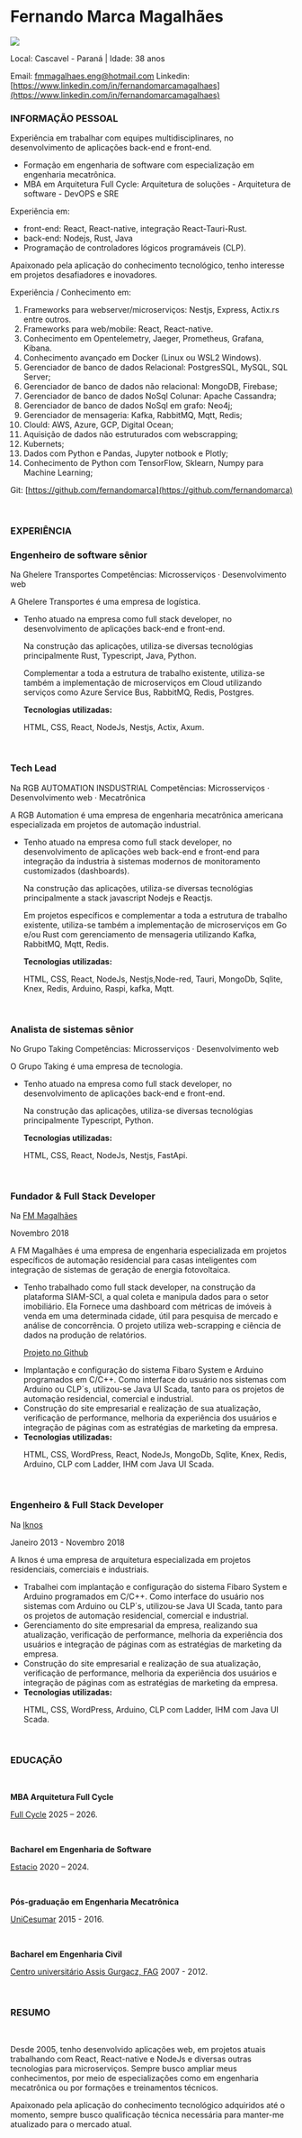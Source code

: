 # Fernando Marca Magalhães

<img src="./assets/avatar.png" />

Local: Cascavel - Paraná | Idade: 38 anos

Email: [fmmagalhaes.eng@hotmail.com](mailto:fmmagalhaes.eng@hotmail.com)
Linkedin: [https://www.linkedin.com/in/fernandomarcamagalhaes](https://www.linkedin.com/in/fernandomarcamagalhaes)

### INFORMAÇÃO PESSOAL

Experiência em trabalhar com equipes multidisciplinares, no desenvolvimento de aplicações back-end e front-end.

- Formação em engenharia de software com especialização em engenharia mecatrônica.
- MBA em Arquitetura Full Cycle: Arquitetura de soluções - Arquitetura de software - DevOPS e SRE

Experiência em:

- front-end: React, React-native, integração React-Tauri-Rust.
- back-end: Nodejs, Rust, Java
- Programação de controladores lógicos programáveis (CLP).

Apaixonado pela aplicação do conhecimento tecnológico, tenho interesse em projetos desafiadores e inovadores.

Experiência / Conhecimento em:

1. Frameworks para webserver/microserviços: Nestjs, Express, Actix.rs entre outros.
2. Frameworks para web/mobile: React, React-native.
3. Conhecimento em Opentelemetry, Jaeger, Prometheus, Grafana, Kibana.
4. Conhecimento avançado em Docker (Linux ou WSL2 Windows).
5. Gerenciador de banco de dados Relacional: PostgresSQL, MySQL, SQL Server;
6. Gerenciador de banco de dados não relacional: MongoDB, Firebase;
7. Gerenciador de banco de dados NoSql Colunar: Apache Cassandra;
8. Gerenciador de banco de dados NoSql em grafo: Neo4j;
9. Gerenciador de mensageria: Kafka, RabbitMQ, Mqtt, Redis;
10. Clould: AWS, Azure, GCP, Digital Ocean;
11. Aquisição de dados não estruturados com webscrapping;
12. Kubernets;
13. Dados com Python e Pandas, Jupyter notbook e Plotly;
14. Conhecimento de Python com TensorFlow, Sklearn, Numpy para Machine Learning;

Git: [https://github.com/fernandomarca](https://github.com/fernandomarca)

<br>

### EXPERIÊNCIA

### Engenheiro de software sênior

Na Ghelere Transportes
Competências: Microsserviços · Desenvolvimento web

A Ghelere Transportes é uma empresa de logística.

<ul>
    <li>
Tenho atuado na empresa como full stack developer, no desenvolvimento de aplicações back-end e front-end.
<p>Na construção das aplicações, utiliza-se diversas tecnológias principalmente Rust, Typescript, Java, Python.</p>
<p>Complementar a toda a estrutura de trabalho existente, utiliza-se também a implementação de microserviços em Cloud utilizando serviços como Azure Service Bus, RabbitMQ, Redis, Postgres.</p>

</li>
    <b>Tecnologias utilizadas:</b>
    <p>HTML, CSS, React, NodeJs, Nestjs, Actix, Axum.</p>
    </li>
</ul>
<br>

### Tech Lead

Na RGB AUTOMATION INSDUSTRIAL
Competências: Microsserviços · Desenvolvimento web · Mecatrônica

A RGB Automation é uma empresa de engenharia mecatrônica americana especializada em projetos de automação industrial.

<ul>
    <li>
Tenho atuado na empresa como full stack developer, no desenvolvimento de aplicações web back-end e front-end para integração da industria à sistemas modernos de monitoramento customizados (dashboards).
<p>Na construção das aplicações, utiliza-se diversas tecnológias principalmente a stack javascript Nodejs e Reactjs.</p>
<p>Em projetos específicos e complementar a toda a estrutura de trabalho existente, utiliza-se também a implementação de microserviços em Go e/ou Rust com gerenciamento de mensageria utilizando Kafka, RabbitMQ, Mqtt, Redis.</p>

</li>
    <b>Tecnologias utilizadas:</b>
    <p>HTML, CSS, React, NodeJs, Nestjs,Node-red, Tauri, MongoDb, Sqlite, Knex, Redis, Arduino, Raspi, kafka, Mqtt.</p>
    </li>
</ul>
<br>

### Analista de sistemas sênior

No Grupo Taking
Competências: Microsserviços · Desenvolvimento web

O Grupo Taking é uma empresa de tecnologia.

<ul>
    <li>
Tenho atuado na empresa como full stack developer, no desenvolvimento de aplicações back-end e front-end.
<p>Na construção das aplicações, utiliza-se diversas tecnológias principalmente Typescript, Python.</p>

</li>
    <b>Tecnologias utilizadas:</b>
    <p>HTML, CSS, React, NodeJs, Nestjs, FastApi.</p>
    </li>
</ul>
<br>

### Fundador & Full Stack Developer

Na [FM Magalhães](https://fmmagalhaes.com.br/)

Novembro 2018

<p>A FM Magalhães é uma empresa de engenharia especializada em projetos específicos de automação residencial para casas inteligentes com integração de sistemas de geração de energia fotovoltaica.</p>
<ul>
    <li>Tenho trabalhado como full stack developer, na construção da plataforma SIAM-SCI, a qual coleta e manipula dados para o setor imobiliário. Ela Fornece uma dashboard com métricas de imóveis à venda em uma determinada cidade, útil para pesquisa de mercado e análise de concorrência. O projeto utiliza web-scrapping e ciência de dados na produção de relatórios.

[Projeto no Github](https://github.com/fernandomarca/Projeto-Sciam-sci)

</li>
    <li>
    Implantação e configuração do sistema Fibaro System e Arduino programados em C/C++.
    Como interface do usuário nos sistemas com Arduino ou CLP´s, utilizou-se Java UI Scada, tanto para os projetos de automação residencial, comercial e industrial.
    </li>
    <li>
    Construção do site empresarial e realização de sua atualização, verificação de performance, melhoria da experiência dos usuários e integração de páginas com as estratégias de marketing da empresa.
    </li>
    <li>
    <b>Tecnologias utilizadas:</b>
    <p>HTML, CSS, WordPress, React, NodeJs, MongoDb, Sqlite, Knex, Redis, Arduino, CLP com Ladder, IHM com Java UI Scada.</p>
    </li>
</ul>
<br>

### Engenheiro & Full Stack Developer

Na [Iknos](https://iknosarquitetura.eng.br/)

Janeiro 2013 - Novembro 2018

<p>A Iknos é uma empresa de arquitetura especializada em projetos residenciais, comerciais e industriais.</p>
<ul>
    <li>
    Trabalhei com implantação e configuração do sistema Fibaro System e Arduino programados em C/C++. Como interface do usuário nos sistemas com Arduino ou CLP´s, utilizou-se Java UI Scada, tanto para os projetos de automação residencial, comercial e industrial.
    </li>
    <li>
    Gerenciamento do site empresarial da empresa, realizando sua atualização, verificação de performance, melhoria da experiência dos usuários e integração de páginas com as estratégias de marketing da empresa.
    </li>
    <li>
    Construção do site empresarial e realização de sua atualização, verificação de performance, melhoria da experiência dos usuários e integração de páginas com as estratégias de marketing da empresa.
    </li>
    <li>
    <b>Tecnologias utilizadas:</b>
    <p>HTML, CSS, WordPress, Arduino, CLP com Ladder, IHM com Java UI Scada.</p>
    </li>
</ul>

<br>

### EDUCAÇÃO

<br>

**MBA Arquitetura Full Cycle**

[Full Cycle](https://fullcycle.com.br/) 2025 – 2026.

<br>

<p><b>Bacharel em Engenharia de Software</b></p>

[Estacio](https://portal.estacio.br/) 2020 – 2024.

<br>

<p><b>Pós-graduação em Engenharia Mecatrônica</b></p>

[UniCesumar](https://www.unicesumar.edu.br/home/) 2015 - 2016.

<br>

<p><b>Bacharel em Engenharia Civil</b></p>

[Centro universitário Assis Gurgacz, FAG](https://www.fag.edu.br/) 2007 - 2012.

<br>

### RESUMO

<br>

Desde 2005, tenho desenvolvido aplicações web, em projetos atuais trabalhando com React, React-native e NodeJs e diversas outras tecnologias para microserviços.
Sempre busco ampliar meus conhecimentos, por meio de especializações como em engenharia mecatrônica ou por formações e treinamentos técnicos.

Apaixonado pela aplicação do conhecimento tecnológico adquiridos até o momento, sempre busco qualificação técnica necessária para manter-me atualizado para o mercado atual.
